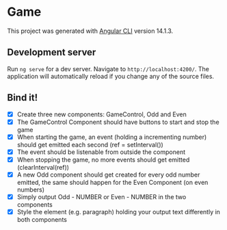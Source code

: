 # Game

This project was generated with [Angular CLI](https://github.com/angular/angular-cli) version 14.1.3.

## Development server

Run `ng serve` for a dev server. Navigate to `http://localhost:4200/`. The application will automatically reload if you change any of the source files.

## Bind it!

- [x] Create three new components: GameControl, Odd and Even
- [x]  The GameControl Component should have buttons to start and stop the game
- [x] When starting the game, an event (holding a incrementing number) should get emitted each second (ref = setInterval())
- [x] The event should be listenable from outside the component
- [x] When stopping the game, no more events should get emitted (clearInterval(ref))
- [x] A new Odd component should get created for every odd number emitted, the same should happen for the Even Component (on even numbers)
- [x] Simply output Odd - NUMBER or Even - NUMBER in the two components
- [x] Style the element (e.g. paragraph) holding your output text differently in both components
